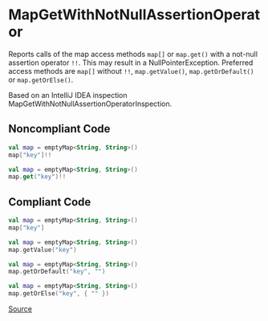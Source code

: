 # MapGetWithNotNullAssertionOperator

Reports calls of the map access methods `map[]` or `map.get()` with a not-null assertion operator `!!`.
This may result in a NullPointerException.
Preferred access methods are `map[]` without `!!`, `map.getValue()`, `map.getOrDefault()` or `map.getOrElse()`.

Based on an IntelliJ IDEA inspection MapGetWithNotNullAssertionOperatorInspection.

## Noncompliant Code

```kotlin
val map = emptyMap<String, String>()
map["key"]!!

val map = emptyMap<String, String>()
map.get("key")!!
```
## Compliant Code

```kotlin
val map = emptyMap<String, String>()
map["key"]

val map = emptyMap<String, String>()
map.getValue("key")

val map = emptyMap<String, String>()
map.getOrDefault("key", "")

val map = emptyMap<String, String>()
map.getOrElse("key", { "" })
```

[Source](https://arturbosch.github.io/detekt/potential-bugs.html#mapgetwithnotnullassertionoperator)
